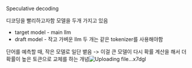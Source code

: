 Speculative decoding

디코딩을 빨리하고자함 
모델을 두개 가지고 있음
- target model - main llm
- draft model - 작고 가벼운 llm
두 개는 같은 tokenizer를 사용해야함

단어를 예측할 때, 작은 모델로 일단 뱉음 -> 이걸 큰 모델이 다시 확률 계산을 해서 더 확률이 높은 토큰으로 교체를 하는 개념![Uploading file...x7dgl]()
